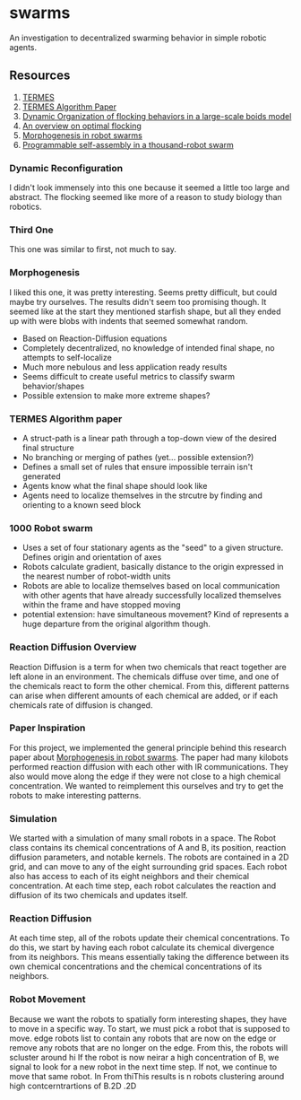 # swarms
An investigation to decentralized swarming behavior in simple robotic agents.

## Resources
1. [TERMES](https://science.sciencemag.org/content/sci/343/6172/754.full.pdf?ijkey=wcGE/tKMM5iGM&keytype=ref&siteid=sci)
2. [TERMES Algorithm Paper](https://dash.harvard.edu/bitstream/handle/1/11213398/iros11wksp-werfel.pdf?sequence=1&isAllowed=y)
3. [Dynamic Organization of flocking behaviors in a large-scale boids model](https://link.springer.com/article/10.1007/s42001-019-00037-9)
4. [An overview on optimal flocking](https://arxiv.org/pdf/2009.14279.pdf)
5. [Morphogenesis in robot swarms](https://robotics.sciencemag.org/content/3/25/eaau9178)
6. [Programmable self-assembly in a thousand-robot swarm](https://science.sciencemag.org/content/345/6198/795.full)


### Dynamic Reconfiguration
I didn't look immensely into this one because it seemed a little too large and abstract. The flocking seemed like more of a reason to study biology than robotics.

### Third One

This one was similar to first, not much to say.

### Morphogenesis

I liked this one, it was pretty interesting. Seems pretty difficult, but could maybe try ourselves. The results didn't seem too promising though. It seemed like at the start they mentioned starfish shape, but all they ended up with were blobs with indents that seemed somewhat random.

* Based on Reaction-Diffusion equations
* Completely decentralized, no knowledge of intended final shape, no attempts to self-localize
* Much more nebulous and less application ready results
* Seems difficult to create useful metrics to classify swarm behavior/shapes
* Possible extension to make more extreme shapes?

### TERMES Algorithm paper
* A struct-path is a linear path through a top-down view of the desired final structure
* No branching or merging of pathes (yet... possible extension?)
* Defines a small set of rules that ensure impossible terrain isn't generated
* Agents know what the final shape should look like
* Agents need to localize themselves in the strcutre by finding and orienting to a known seed block

### 1000 Robot swarm
* Uses a set of four stationary agents as the "seed" to a given structure. Defines origin and orientation of axes
* Robots calculate gradient, basically distance to the origin expressed in the nearest number of robot-width units
* Robots are able to localize themselves based on local communication with other agents that have already successfully localized themselves within the frame and have stopped moving
* potential extension: have simultaneous movement? Kind of represents a huge departure from the original algorithm though. 

### Reaction Diffusion Overview
Reaction Diffusion is a term for when two chemicals that react together are left alone in an environment. The chemicals diffuse over time, and one of the chemicals react to form the other chemical. From this, different patterns can arise when different amounts of each chemical are added, or if each chemicals rate of diffusion is changed. 

### Paper Inspiration

For this project, we implemented the general principle behind this research paper about  [Morphogenesis in robot swarms](https://robotics.sciencemag.org/content/3/25/eaau9178). The paper had many kilobots performed reaction diffusion with each other with IR communications. They also would move along the edge if they were not close to a high chemical concentration. We wanted to reimplement this ourselves and try to get the robots to make interesting patterns.

### Simulation

We started with a simulation of many small robots in a space. The Robot class contains its chemical concentrations of A and B, its position, reaction diffusion parameters, and notable kernels. The robots are contained in a 2D grid, and can move to any of the eight surrounding grid spaces. Each robot also has access to each of its eight neighbors and their chemical concentration. At each time step, each robot calculates the reaction and diffusion of its two chemicals and updates itself.

### Reaction Diffusion
At each time step, all of the robots update their chemical concentrations. To do this, we start by having each robot calculate its chemical divergence from its neighbors. This means essentially taking the difference between its own chemical concentrations and the chemical concentrations of its neighbors.

### Robot Movement
Because we want the robots to spatially form interesting shapes, they have to move in a specific way. To start, we must pick a robot that is supposed to move. 
edge robots list to contain any robots that are now on the edge or remove any robots that are no longer on the edge. From this, the robots will scluster around hi If the robot is now neirar a high concentration of B, we signal to look for a new robot in the next time step. If not, we continue to move that same robot. In From thiThis results is n robots clustering around high contcerntrartions of B.2D
.2D

